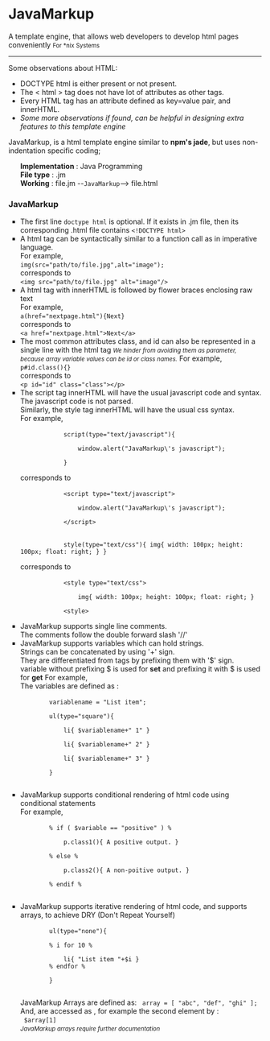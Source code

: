 # JavaMarkup
A template engine, that allows web developers to develop html pages conveniently
<small>For *nix Systems</small>
<hr/>

Some observations about HTML:
<ul>
	<li>DOCTYPE html is either present or not present.</li>
	<li>The &lt html &gt tag does not have lot of attributes as other tags.</li>
	<li>Every HTML tag has an attribute defined as key=value pair, and innerHTML.</li>
	<li><i>Some more observations if found, can be helpful in designing extra features to this template engine</i></li>
</ul>

JavaMarkup, is a html template engine similar to <b> npm's jade</b>, but uses non-indentation specific coding;
<ul type="none">
<li><b>Implementation</b> : Java Programming</li>
<li><b>File type</b> : .jm</li>
<li><b>Working</b> : file.jm --<code>JavaMarkup</code>--&gt file.html</li>
</ul>

<h3>JavaMarkup</h3>
<ul type="square">
	<li>
		The first line <code>doctype html</code> is optional. If it exists in .jm file, then its corresponding .html file contains <code>&lt;!DOCTYPE html&gt;</code><br/>
	</li>
	<li>
		A html tag can be syntactically similar to a function call as in imperative language.<br/>
		For example, <br/>
		<code>img(src="path/to/file.jpg",alt="image");</code><br/>
		corresponds to<br/>
		<code>&lt;img src="path/to/file.jpg" alt="image"/&gt;</code><br/>
	</li>
	<li>
		A html tag with innerHTML is followed by flower braces enclosing raw text<br/>
		For example, <br/>
		<code>a(href="nextpage.html"){Next}</code><br/>
		corresponds to <br/>
		<code>&lt;a href="nextpage.html"&gt;Next&lt;/a&gt;</code><br/>
	</li>
	<li>
		The most common attributes class, and id can also be represented in a single line with the html tag
		<small> <i>We hinder from avoiding them as parameter, because array variable values can be id or class names.</i></small> 
		For example, <br/>
		<code>p#id.class(){}</code> <br/>
		corresponds to<br/>
		<code>&lt;p id="id" class="class"&gt;&lt;/p&gt;</code><br/>
	</li>
	<li>
		The script tag innerHTML will have the usual javascript code and syntax. The javascript code is not parsed.<br/>
		Similarly, the style tag innerHTML will have the usual css syntax. <br/>
		For example,<br/>
		<code>
			script(type="text/javascript"){ <br/>
				window.alert("JavaMarkup\'s javascript"); <br/>
			}
		</code><br/>
		corresponds to<br/>
		<code> 
			&lt;script type="text/javascript"&gt;<br/>
				window.alert("JavaMarkup\'s javascript"); <br/>
			&lt;/script&gt;
		</code><br/>
		<code> 
			style(type="text/css"){ img{ width: 100px; height: 100px; float: right; } }
		</code><br/>
		corresponds to<br/>
		<code> 
			&lt;style type="text/css"&gt;<br/>
				img{ width: 100px; height: 100px; float: right; }<br/>
			&lt;style&gt;
		</code><br/>
	</li>
	<li>
		JavaMarkup supports single line comments.<br/>
		The comments follow the double forward slash '//'<br/>
	</li>
	<li>
		JavaMarkup supports variables which can hold strings. <br/>
		Strings can be concatenated by using '+' sign.<br/>
		They are differentiated from tags by prefixing them with '$' sign.<br/>
		variable without prefixing $ is used for <b>set</b> and prefixing it with $ is used for <b>get</b>
		For example, <br/>
		The variables are defined as :<br/>
		<code>
		variablename = "List item";<br/>
		ul(type="square"){<br/>
			li{ $variablename+" 1" }<br/>
			li{ $variablename+" 2" }<br/>
			li{ $variablename+" 3" }<br/>
		}<br/>
		</code><br/>
	</li>
	<li>
		JavaMarkup supports conditional rendering of html code using conditional statements<br/>
		For example,<br/>
		<code>
		% if ( $variable == "positive" ) %<br/>
			p.class1(){ A positive output. }<br/>
		% else %<br/>
			p.class2(){ A non-poitive output. }<br/>
		% endif %<br/>
		</code><br/>
	</li>
	<li>
		JavaMarkup supports iterative rendering of html code, and supports arrays, to achieve DRY (Don't Repeat Yourself)<br/>
		<code>
		ul(type="none"){<br/>
		% i for 10 %<br/>
			li{ "List item "+$i }
		% endfor %<br/>
		}<br/>
		</code><br/>
		JavaMarkup Arrays are defined as:
		<code> array = [ "abc", "def", "ghi" ]; </code><br/>
		And, are accessed as , for example the second element by : <br/>
		<code> $array[1] </code><br/>
		<small> <i>JavaMarkup arrays require further documentation </i></small><br/>
	</li>
</ul>
